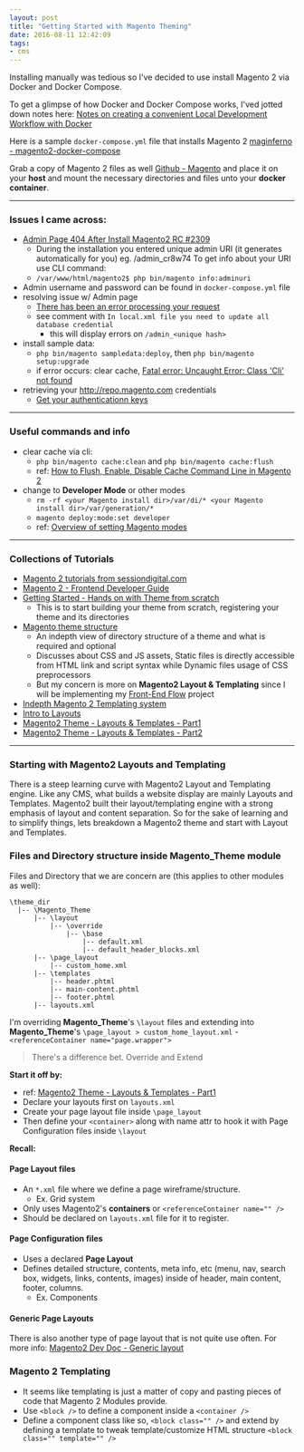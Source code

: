 ```yaml
---
layout: post
title: "Getting Started with Magento Theming"
date: 2016-08-11 12:42:09
tags:
- cms
---
```


Installing manually was tedious so I've decided to use install Magento 2 via Docker and Docker Compose.

To get a glimpse of how Docker and Docker Compose works, I'ved jotted down notes here: [Notes on creating a convenient Local Development Workflow with Docker](Notes-on-creating-a-convenient-local-development-workflow-with-Docker)

Here is a sample `docker-compose.yml` file that installs Magento 2 [maginferno - magento2-docker-compose](https://github.com/mageinferno/magento2-docker-compose)

Grab a copy of Magento 2 files as well [Github - Magento](https://github.com/magento/magento2.git) and place it on your **host** and mount the necessary directories and files unto your **docker container**.

-----

### Issues I came across:

- [Admin Page 404 After Install Magento2 RC #2309](https://github.com/magento/magento2/issues/2309)
  * During the installation you entered unique admin URI (it generates automatically for you) eg. /admin_cr8w74 To get info about your URI use CLI command:
  * `/var/www/html/magento2$ php bin/magento info:adminuri`
- Admin username and password can be found in `docker-compose.yml` file
- resolving issue w/ Admin page
  * [There has been an error processing your request](https://community.magento.com/t5/Technical-Issues/There-has-been-an-error-processing-your-request/td-p/4905)
  * see comment with `In local.xml file you need to update all database credential`
    * this will display errors on `/admin_<unique hash>`
- install sample data:
  * `php bin/magento sampledata:deploy`, then `php bin/magento setup:upgrade`
  * if error occurs: clear cache, [Fatal error: Uncaught Error: Class 'Cli' not found](http://stackoverflow.com/questions/38668833/magento-2-cmd-fatal-error-uncaught-error-class-cli-not-found)
- retrieving your http://repo.magento.com credentials
  * [Get your authenticationn keys](http://devdocs.magento.com/guides/v2.0/install-gde/prereq/connect-auth.html)

-----

### Useful commands and info

- clear cache via cli:
  * `php bin/magento cache:clean` and `php bin/magento cache:flush`
  * ref: [How to Flush, Enable, Disable Cache Command Line in Magento 2](https://www.mageplaza.com/kb/how-flush-enable-disable-cache.html)
- change to **Developer Mode** or other modes
  * `rm -rf <your Magento install dir>/var/di/* <your Magento install dir>/var/generation/*`
  * `magento deploy:mode:set developer`
  * ref: [Overview of setting Magento modes](http://devdocs.magento.com/guides/v2.0/config-guide/cli/config-cli-subcommands-mode.html)

-----

### Collections of Tutorials

- [Magento 2 tutorials from sessiondigital.com](http://www.sessiondigital.com/magento/magento-2-tutorials/)
- [Magento 2 - Frontend Developer Guide](http://devdocs.magento.com/guides/v2.0/frontend-dev-guide/bk-frontend-dev-guide.html)
- [Getting Started - Hands on with Theme from scratch](http://devdocs.magento.com/guides/v2.0/frontend-dev-guide/themes/theme-create.html)
  * This is to start building your theme from scratch, registering your theme and its directories
- [Magento theme structure](http://devdocs.magento.com/guides/v2.0/frontend-dev-guide/themes/theme-structure.html)
  * An indepth view of directory structure of a theme and what is required and optional
  * Discusses about CSS and JS assets, Static files is directly accessible from HTML link and script syntax while Dynamic files usage of CSS preprocessors
  * But my concern is more on **Magento2 Layout & Templating** since I will be implementing my [Front-End Flow](https://github.com/rlynjb/frontendflow) project
- [Indepth Magento 2 Templating system](http://www.sessiondigital.com/blog/magento-2-tutorial-how-to-use-the-new-front-end-templating-system/)
- [Intro to Layouts](http://magento.stackexchange.com/questions/118278/creating-a-custom-homepage-template-in-magento2)
- [Magento2 Theme - Layouts & Templates - Part1](http://excellencemagentoblog.com/blog/2016/04/11/magento2-theme-layouts-templates/)
- [Magento2 Theme - Layouts & Templates - Part2](http://excellencemagentoblog.com/blog/2016/04/11/magento2-theme-layouts-templates-part2/)

-----

### Starting with Magento2 Layouts and Templating

There is a steep learning curve with Magento2 Layout and Templating engine. Like any CMS, what builds a website display are mainly Layouts and Templates. Magento2 built their layout/templating engine with a strong emphasis of layout and content separation. So for the sake of learning and to simplify things, lets breakdown a Magento2 theme and start with Layout and Templates.

### Files and Directory structure inside Magento_Theme module
Files and Directory that we are concern are (this applies to other modules as well):

```
\theme_dir
  |-- \Magento_Theme
      |-- \layout
          |-- \override
              |-- \base
                  |-- default.xml
                  |-- default_header_blocks.xml
      |-- \page_layout
          |-- custom_home.xml
      |-- \templates
          |-- header.phtml
          |-- main-content.phtml
          |-- footer.phtml
      |-- layouts.xml
```

I'm overriding **Magento_Theme**'s `\layout` files and extending into **Magento_Theme**'s `\page_layout > custom_home_layout.xml` - `<referenceContainer name="page.wrapper">`

> There's a difference bet. Override and Extend

**Start it off by:**

- ref: [Magento2 Theme - Layouts & Templates - Part1](http://excellencemagentoblog.com/blog/2016/04/11/magento2-theme-layouts-templates/)
- Declare your layouts first on `layouts.xml`
- Create your page layout file inside `\page_layout`
- Then define your `<container>` along with name attr to hook it with Page Configuration files inside `\layout`

**Recall:**

#### Page Layout files
- An `*.xml` file where we define a page wireframe/structure.
  * Ex. Grid system
- Only uses Magento2's **containers** or `<referenceContainer name="" />`
- Should be declared on `layouts.xml` file for it to register.

#### Page Configuration files
- Uses a declared **Page Layout**
- Defines detailed structure, contents, meta info, etc (menu, nav, search box, widgets, links, contents, images) inside of header, main content, footer, columns.
  * Ex. Components

#### Generic Page Layouts
There is also another type of page layout that is not quite use often. For more info: [Magento2 Dev Doc - Generic layout](http://devdocs.magento.com/guides/v2.1/frontend-dev-guide/layouts/layout-types.html#layout-types-gen)

### Magento 2 Templating
- It seems like templating is just a matter of copy and pasting pieces of code that Magento 2 Modules provide.
- Use `<block />` to define a component inside a `<container />`
- Define a component class like so, `<block class="" />` and extend by defining a template to tweak template/customize HTML structure `<block class="" template="" />`
